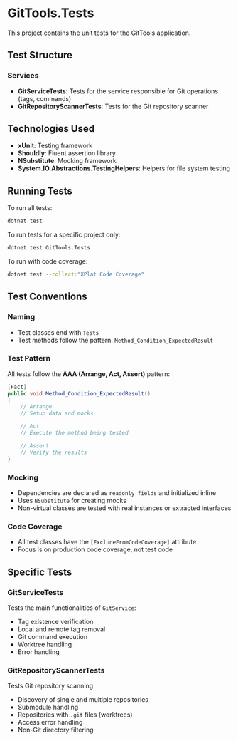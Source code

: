# GitTools.Tests

This project contains the unit tests for the GitTools application.

## Test Structure

### Services

- **GitServiceTests**: Tests for the service responsible for Git operations (tags, commands)
- **GitRepositoryScannerTests**: Tests for the Git repository scanner

## Technologies Used

- **xUnit**: Testing framework
- **Shouldly**: Fluent assertion library
- **NSubstitute**: Mocking framework
- **System.IO.Abstractions.TestingHelpers**: Helpers for file system testing

## Running Tests

To run all tests:

```bash
dotnet test
```

To run tests for a specific project only:

```bash
dotnet test GitTools.Tests
```

To run with code coverage:

```bash
dotnet test --collect:"XPlat Code Coverage"
```

## Test Conventions

### Naming

- Test classes end with `Tests`
- Test methods follow the pattern: `Method_Condition_ExpectedResult`

### Test Pattern

All tests follow the **AAA (Arrange, Act, Assert)** pattern:

```csharp
[Fact]
public void Method_Condition_ExpectedResult()
{
    // Arrange
    // Setup data and mocks

    // Act  
    // Execute the method being tested

    // Assert
    // Verify the results
}
```

### Mocking

- Dependencies are declared as `readonly fields` and initialized inline
- Uses `NSubstitute` for creating mocks
- Non-virtual classes are tested with real instances or extracted interfaces

### Code Coverage

- All test classes have the `[ExcludeFromCodeCoverage]` attribute
- Focus is on production code coverage, not test code

## Specific Tests

### GitServiceTests

Tests the main functionalities of `GitService`:

- Tag existence verification
- Local and remote tag removal
- Git command execution
- Worktree handling
- Error handling

### GitRepositoryScannerTests

Tests Git repository scanning:

- Discovery of single and multiple repositories
- Submodule handling
- Repositories with `.git` files (worktrees)
- Access error handling
- Non-Git directory filtering
